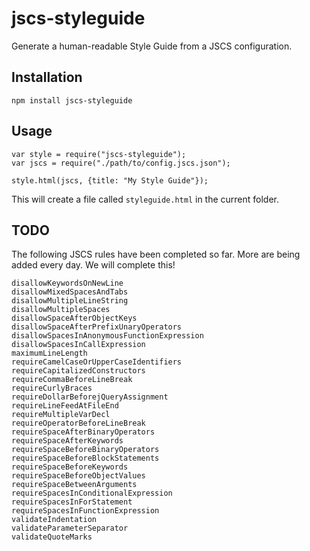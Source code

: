 # jscs-styleguide
Generate a human-readable Style Guide from a JSCS configuration.  

## Installation

    npm install jscs-styleguide

## Usage

    var style = require("jscs-styleguide");
    var jscs = require("./path/to/config.jscs.json");

    style.html(jscs, {title: "My Style Guide"});

This will create a file called `styleguide.html` in the current folder.

## TODO

The following JSCS rules have been completed so far. More are being added every day. We will complete this!

    disallowKeywordsOnNewLine
    disallowMixedSpacesAndTabs
    disallowMultipleLineString
    disallowMultipleSpaces
    disallowSpaceAfterObjectKeys
    disallowSpaceAfterPrefixUnaryOperators
    disallowSpacesInAnonymousFunctionExpression
    disallowSpacesInCallExpression
    maximumLineLength
    requireCamelCaseOrUpperCaseIdentifiers
    requireCapitalizedConstructors
    requireCommaBeforeLineBreak
    requireCurlyBraces
    requireDollarBeforejQueryAssignment
    requireLineFeedAtFileEnd
    requireMultipleVarDecl
    requireOperatorBeforeLineBreak
    requireSpaceAfterBinaryOperators
    requireSpaceAfterKeywords
    requireSpaceBeforeBinaryOperators
    requireSpaceBeforeBlockStatements
    requireSpaceBeforeKeywords
    requireSpaceBeforeObjectValues
    requireSpaceBetweenArguments
    requireSpacesInConditionalExpression
    requireSpacesInForStatement
    requireSpacesInFunctionExpression
    validateIndentation
    validateParameterSeparator
    validateQuoteMarks
    

